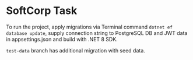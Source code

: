 # SoftCorp Task

To run the project, apply migrations via Terminal command `dotnet ef database update`, supply connection string to PostgreSQL DB and JWT data in appsettings.json and build with .NET 8 SDK.

`test-data` branch has additional migration with seed data.
